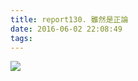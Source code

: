 ```yaml
---
title: report130. 雖然是正論
date: 2016-06-02 22:08:49
tags:
---
```

![](https://i.loli.net/2017/12/25/5a410de44dda4.jpg)
